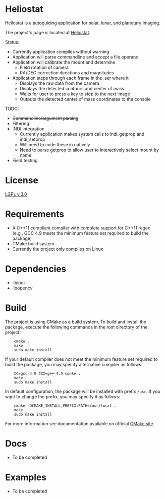 # Heliostat

Heliostat is a autoguiding application for solar, lunar, and planetary imaging.

The project's page is located at [Heliostat](https://github.com/zenmetsu/heliostat).

Status:
* Currently application compiles without warning
* Application will parse commandline and accept a file operand
* Application will calibrate the mount and determine
	* Field rotation of camera
	* RA/DEC correction directions and magnitudes
* Application steps through each frame in the .ser where it
	* Displays the raw data from the camera
	* Displays the detected contours and center of mass
	* Waits for user to press a key to step to the next image
	* Outputs the detected center of mass coordinates to the console

TODO:

* ~~Commandline/argument parsing~~
* Filtering
* ~~INDI integration~~
	* Currently application makes system calls to indi_getprop and indi_setprop
	* Will need to code these in natively
	* Need to parse getprop to allow user to interactively select mount by name
* Field testing

# License
[LGPL v.3.0](LICENSE)

# Requirements

* A C++11 compliant compiler with complete support for C++11 regex (e.g., GCC 4.9 meets the minimum feature set required to build the package)
* CMake build system
* Currently the project only compiles on Linux

# Dependencies

* libindi
* libopencv

# Build

The project is using CMake as a build system. To build and install the package, execute the following commands in the root directory of the project:

        cmake .
        make
        sudo make install

If your default compiler does not meet the minimum feature set required to build the package, you may specify alternative compiler as follows:

        CC=gcc-4.9 CXX=g++-4.9 cmake .
        make
        sudo make install

In default configuration, the package will be installed with prefix `/usr`. If you want to change the prefix, you may specify it as follows:

        cmake -DCMAKE_INSTALL_PREFIX:PATH=/usr/local .
        make
        sudo make install

For more information see documentation available on official [CMake site](http://www.cmake.org/documentation/).

# Docs

* To be completed

# Examples

* To be completed
